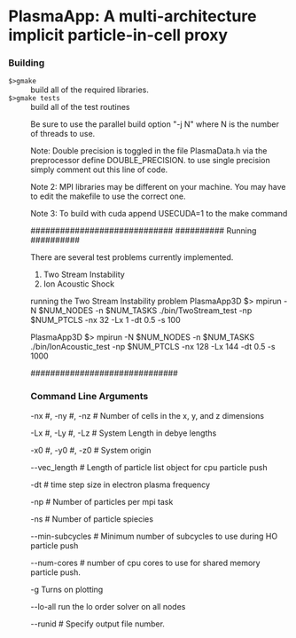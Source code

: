 PlasmaApp: A multi-architecture implicit particle-in-cell proxy
=========================================


### Building 

<dt><code>$>gmake</code></dt>
<dd>build all of the required libraries.

<dt><code>$>gmake tests</code></dt>
<dd>build all of the test routines

Be sure to use the parallel build option "-j N" where N is the number of
threads to use. 

Note: Double precision is toggled in the file PlasmaData.h via the preprocessor define
DOUBLE_PRECISION. to use single precision simply comment out this line of code.

Note 2: MPI libraries may be different on your machine. You may have to edit the makefile
to use the correct one.

Note 3: To build with cuda append USECUDA=1 to the make command


#############################
########## Running ##########

There are several test problems currently implemented.
1. Two Stream Instability
2. Ion Acoustic Shock


running the Two Stream Instability problem 
PlasmaApp3D $> mpirun -N $NUM_NODES -n $NUM_TASKS ./bin/TwoStream_test -np $NUM_PTCLS -nx 32 -Lx 1 -dt 0.5 -s 100

PlasmaApp3D $> mpirun -N $NUM_NODES -n $NUM_TASKS ./bin/IonAcoustic_test -np $NUM_PTCLS -nx 128 -Lx 144 -dt 0.5 -s 1000


##############################
### Command Line Arguments ###

-nx #, -ny #, -nz #
	Number of cells in the x, y, and z dimensions
	
-Lx #, -Ly #, -Lz #
	System Length in debye lengths
	
-x0 #, -y0 #, -z0 #
	System origin

--vec_length #
	Length of particle list object for cpu particle push

-dt #
	time step size in electron plasma frequency

-np #
	Number of particles per mpi task
	
-ns #
	Number of particle spiecies

--min-subcycles #
	Minimum number of subcycles to use during HO particle push

--num-cores #
	number of cpu cores to use for shared memory particle push.

-g
	Turns on plotting

--lo-all
	run the lo order solver on all nodes

--runid #
	Specify output file number. 